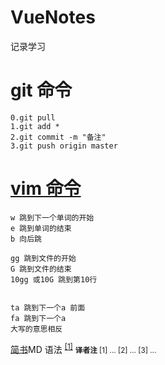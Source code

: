 ﻿# VueNotes
记录学习


# git 命令
```
0.git pull
1.git add * 
2.git commit -m "备注"
3.git push origin master
```

# [vim 命令](https://blog.csdn.net/pegasuswang_/article/details/24971531 "作者连接")

```
w 跳到下一个单词的开始
e 跳到单词的结束
b 向后跳

gg 跳到文件的开始 
G 跳到文件的结束 
10gg 或10G 跳到第10行 


ta 跳到下一个a 前面
fa 跳到下一个a 
大写的意思相反 
```


[简书](https://www.jianshu.com/p/399e5a3c7cc5 "创作你的创作")MD 语法
 <sup>[[1]](#footnote-1)</sup> 
 <small>
__译者注__
<a id="footnote-1"></a>[1] ...
<a id="footnote-2"></a>[2] ...
<a id="footnote-3"></a>[3] ...
</small>

